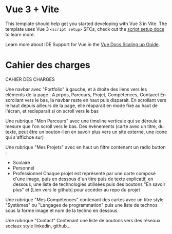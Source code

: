 # Vue 3 + Vite

This template should help get you started developing with Vue 3 in Vite. The template uses Vue 3 `<script setup>` SFCs, check out the [script setup docs](https://v3.vuejs.org/api/sfc-script-setup.html#sfc-script-setup) to learn more.

Learn more about IDE Support for Vue in the [Vue Docs Scaling up Guide](https://vuejs.org/guide/scaling-up/tooling.html#ide-support).

# Cahier des charges

CAHIER DES CHARGES

Une navbar avec "Portfolio" à gauche, et à droite des liens vers les éléments de la page : A prpos, Parcours, Projet, Compétences, Contacct
En scrollant vers le bas, la navbar reste en haut puis disparait. En scrollant vers le haut depuis ailleurs de la page, elle réaparait en mode fixé au haut de l'écran, et redisparait si on scroll vers le bas


Une rubrique "Mon Parcours" avec une timeline verticale qui se déroule à mesure que l'on scroll vers le bas. Des évènements (carte avec un titre, du texte, peut être un bouton-lien en savoir plus vers un site externe, une icone qui s'affichce sur)

Une rubrique "Mes Projets" avec en haut un filtre contenant un radio button :
- Scolaire
- Personnel
- Professionnel
Chaque projet est représenté par une carte composé d'une image, puis en dessous d'un titre puis de texte explicatif, en dessous, une liste de technologies utilisées puis des boutons "En savoir plus" et [Lien vers le github] pour accéder au repo du projet

Une rubrique "Mes Compétences" contenant des cartes avec un titre style "Systèmes" ou "Langages de programmation" puis une liste de technos sous la forme image et nom de la techno en dessous.

Une rubrique "Contact" Contenant une liste de boutons vers des réseaux sociaux style linkedin, github...

